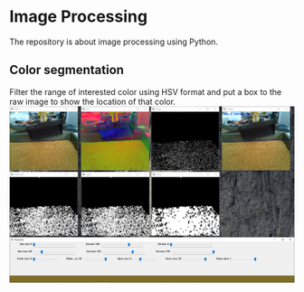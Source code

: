 # Image Processing
The repository is about image processing using Python.

## Color segmentation
Filter the range of interested color using HSV format and put a box to the raw image to show the location of that color.
![result_image_color_segmentation](./color-segmentation/images-baustelle/result.PNG)